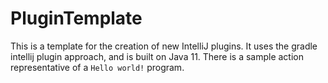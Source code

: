 # PluginTemplate

This is a template for the creation of new IntelliJ plugins. It uses the gradle intellij plugin approach, and is built on Java 11.
There is a sample action representative of a `Hello world!` program.
